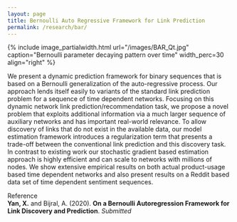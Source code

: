 ```yaml
---
layout: page
title: Bernoulli Auto Regressive Framework for Link Prediction
permalink: /research/bar/
---
```


{% include image_partialwidth.html url="/images/BAR_Qt.jpg" caption="Bernoulli parameter decaying pattern over time" width_perc=30 align="right" %}

We present a dynamic prediction framework for binary sequences that is based on a Bernoulli generalization of the auto-regressive process. Our approach lends itself easily to variants of the standard link prediction problem for a sequence of time dependent networks. Focusing on this dynamic network link prediction/recommendation task, we propose a novel problem that exploits additional information via a much larger sequence of auxiliary networks and has important real-world relevance. To allow discovery of links that do not exist in the available data, our model estimation framework introduces a regularization term that presents a trade-off between the conventional link prediction and this discovery task. In contrast to existing work our stochastic gradient based estimation approach is highly efficient and can scale to networks with millions of nodes. We show extensive empirical results on both actual product-usage based time dependent networks and also present results on a Reddit based data set of time dependent sentiment sequences.

Reference<br/>
**Yan, X.** and Bijral, A. (2020). **On a Bernoulli Autoregression Framework for Link Discovery and Prediction**. *Submitted*